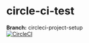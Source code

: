 # circle-ci-test

**Branch:** circleci-project-setup  
[![CircleCI](https://circleci.com/gh/alyvusal/circle-ci-test/tree/circleci-project-setup.svg?style=shield)](https://circleci.com/gh/alyvusal/circle-ci-test/tree/circleci-project-setup)
